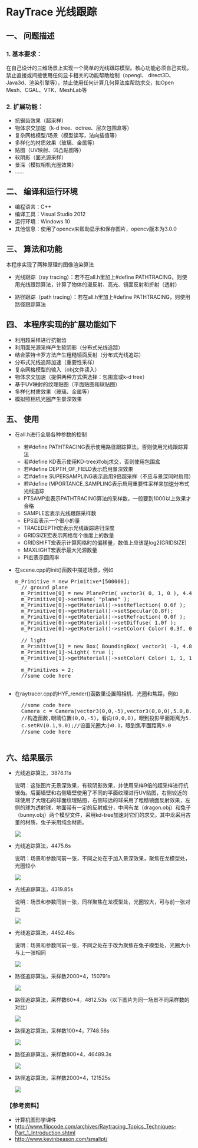 # RayTrace 光线跟踪

## 一、	问题描述

### 1.	基本要求：

在自己设计的三维场景上实现一个简单的光线跟踪模型。核心功能必须自己实现，禁止直接或间接使用任何显卡相关的功能帮助绘制（opengl、 direct3D、Java3d、渲染引擎等），禁止使用任何计算几何算法库帮助求交，如Open Mesh、CGAL、VTK、MeshLab等

### 2.	扩展功能：

-	抗锯齿效果（超采样）
-	物体求交加速（k-d tree、octree、层次包围盒等）
-	复杂网格模型/场景（模型读写，法向插值等）
-	多样化的材质效果（玻璃、金属等）
-	贴图（UV映射、凹凸贴图等）
-	软阴影（面光源采样）
-	景深（模拟相机光圈效果）
-	……

## 二、	编译和运行环境

- 编程语言：C++
- 编译工具：Visual Studio 2012
- 运行环境：Windows 10
- 其他信息：使用了opencv来帮助显示和保存图片，opencv版本为3.0.0

## 三、	算法和功能

本程序实现了两种原理的图像渲染算法

- 光线跟踪（ray tracing）：若不在all.h里加上#define PATHTRACING，则使用光线跟踪算法，计算了物体的漫反射、高光、镜面反射和折射（透射）

- 路径跟踪（path tracing）：若在all.h里加上#define PATHTRACING，则使用路径跟踪算法

## 四、	本程序实现的扩展功能如下

- 利用超采样进行抗锯齿
- 利用面光源采样产生软阴影（分布式光线追踪）
- 结合蒙特卡罗方法产生粗糙镜面反射（分布式光线追踪）
- 分布式光线追踪加速（重要性采样）
- 复杂网格模型的输入（obj文件读入）
- 物体求交加速（提供两种方式供选择：包围盒或k-d tree）
- 基于UV映射的纹理贴图（平面贴图和球贴图）
- 多样化材质效果（玻璃、金属等）
- 模拟照相机光圈产生景深效果

## 五、	使用

- 在all.h进行全局各种参数的控制
	- 若#define PATHTRACING表示使用路径跟踪算法，否则使用光线跟踪算法
	- 若#define KD表示使用KD-tree对obj求交，否则使用包围盒
	- 若#define DEPTH_OF_FIELD表示启用景深效果
	- 若#define SUPERSAMPLING表示启用9倍超采样（不应与景深同时启用）
	- 若#define IMPORTANCE_SAMPLING表示启用重要性采样来加速分布式光线追踪
	- PTSAMP宏表示PATHTRACING算法的采样数，一般要到1000以上效果才合格
	- SAMPLE宏表示光线跟踪采样数
	- EPS宏表示一个很小的量
	- TRACEDEPTH宏表示光线跟踪递归深度
	- GRIDSIZE宏表示网格每个维度上的数量
	- GRIDSHIFT宏表示计算网格时的偏移量，数值上应该是log2(GRIDSIZE)
	- MAXLIGHT宏表示最大光源数量
	- PI宏表示圆周率

- 在scene.cpp的init()函数中描述场景，例如
	<pre>m_Primitive = new Primitive*[500000];
	// ground plane
	m_Primitive[0] = new PlanePrim( vector3( 0, 1, 0 ), 4.4f );
	m_Primitive[0]->setName( "plane" );
	m_Primitive[0]->getMaterial()->setReflection( 0.6f );
	m_Primitive[0]->getMaterial()->setSpecular(0.8f);
	m_Primitive[0]->getMaterial()->setRefraction( 0.0f );
	m_Primitive[0]->getMaterial()->setDiffuse( 1.0f );
	m_Primitive[0]->getMaterial()->setColor( Color( 0.3f, 0.3f, 0.3f ) );

	// light
	m_Primitive[1] = new Box( BoundingBox( vector3( -1, 4.8, 4 ), vector3( 2, 0.01f, 2 ) ) );
	m_Primitive[1]->Light( true );
	m_Primitive[1]->getMaterial()->setColor( Color( 1, 1, 1 ) );

	m_Primitives = 2;
	//some code here
	</pre>

- 在raytracer.cpp的HYF_render()函数里设置照相机、光圈和焦距，例如
	<pre>
	//some code here
	Camera c = Camera(vector3(0,0,-5),vector3(0,0,0),5.0,8.0,6.0,0.01);
	//构造函数,眼睛位置(0,0,-5)，看向(0,0,0)，眼到投影平面距离为5.0，投影平面宽和高分别为8.0和6.0，像素大小和三维坐标系比例为0.01
	c.setRV(0.1,9.0);//设置光圈大小0.1，眼到焦平面距离9.0
	//some code here
	</pre>
	

## 六、结果展示

- 光线追踪算法，3878.11s

	说明：这张图片无景深效果，有软阴影效果，并使用采样9倍的超采样进行抗锯齿。后面墙壁和右侧墙壁使用了不同的平面纹理进行UV贴图，右侧较近的球使用了大理石的球面纹理贴图，右侧较远的球采用了粗糙镜面反射效果，左侧的球为透射球，地面带有一定的反射成分，中间有龙（dragon.obj）和兔子（bunny.obj）两个模型文件，采用kd-tree加速对它们的求交。其中龙采用古董的材质，兔子采用纯金材质。

	![](http://i.imgur.com/vkQlZXr.png)
 
- 光线追踪算法，4475.6s

	说明：场景和参数同前一张，不同之处在于加入景深效果，聚焦在龙模型处，光圈较小

	![](http://i.imgur.com/azDhbUm.png)
 
- 光线追踪算法，4319.85s

	说明：场景和参数同前一张，同样聚焦在龙模型处，光圈较大，可与前一张对比

	![](http://i.imgur.com/Qv3aaZt.png)
 
- 光线追踪算法，4452.48s

	说明：场景和参数同前一张，不同之处在于改为聚焦在兔子模型处，光圈大小与上一张相同

	![](http://i.imgur.com/SboCLBa.png)
 
- 路径追踪算法，采样数2000*4，150791s 

	![](http://i.imgur.com/yfj3yft.png)

- 路径追踪算法，采样数60*4，4812.53s（以下图片为同一场景不同采样数的对比） 

	![](http://i.imgur.com/JfkTSFm.jpg)

- 路径追踪算法，采样数100*4，7748.56s  

	![](http://i.imgur.com/QcXNcNQ.jpg)

- 路径追踪算法，采样数800*4，46489.3s  

	![](http://i.imgur.com/3E1lPRl.png)

- 路径追踪算法，采样数2000*4，121525s  

	![](http://i.imgur.com/mxMNVlU.png)

### 【参考资料】

- 计算机图形学课件
- <http://www.flipcode.com/archives/Raytracing_Topics_Techniques-Part_1_Introduction.shtml>
- <http://www.kevinbeason.com/smallpt/>
